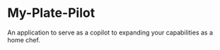 # My-Plate-Pilot
An application to serve as a copilot to expanding your capabilities as a home chef.
